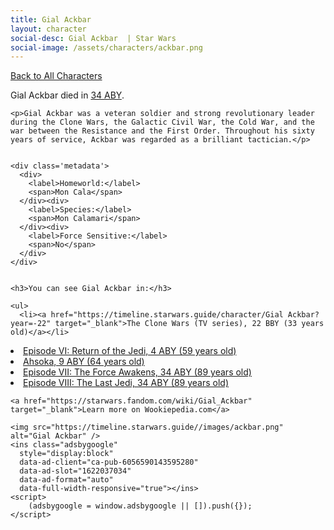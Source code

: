 ```yaml
---
title: Gial Ackbar
layout: character
social-desc: Gial Ackbar  | Star Wars
social-image: /assets/characters/ackbar.png
---
```

<a href="/character" class="smaller">Back to All Characters</a>

<div class="character-profile container">
  <div class="col-10">
    <p>
    Gial Ackbar         died in <a href="https://timeline.starwars.guide/character/Gial Ackbar?year=34" target="_blank">34 ABY</a>.    
    </p>

    <p>Gial Ackbar was a veteran soldier and strong revolutionary leader during the Clone Wars, the Galactic Civil War, the Cold War, and the war between the Resistance and the First Order. Throughout his sixty years of service, Ackbar was regarded as a brilliant tactician.</p>


    <div class='metadata'>
      <div>
        <label>Homeworld:</label>
        <span>Mon Cala</span>
      </div><div>
        <label>Species:</label>
        <span>Mon Calamari</span>
      </div><div>
        <label>Force Sensitive:</label>
        <span>No</span>
      </div>
    </div>


    <h3>You can see Gial Ackbar in:</h3>

    <ul>
      <li><a href="https://timeline.starwars.guide/character/Gial Ackbar?year=-22" target="_blank">The Clone Wars (TV series), 22 BBY (33 years old)</a></li>
  <li><a href="https://timeline.starwars.guide/character/Gial Ackbar?year=4" target="_blank">Episode VI: Return of the Jedi, 4 ABY (59 years old)</a></li>
  <li><a href="https://timeline.starwars.guide/character/Gial Ackbar?year=9" target="_blank">Ahsoka, 9 ABY (64 years old)</a></li>
  <li><a href="https://timeline.starwars.guide/character/Gial Ackbar?year=34" target="_blank">Episode VII: The Force Awakens, 34 ABY (89 years old)</a></li>
  <li><a href="https://timeline.starwars.guide/character/Gial Ackbar?year=34" target="_blank">Episode VIII: The Last Jedi, 34 ABY (89 years old)</a></li>
    </ul>

    <a href="https://starwars.fandom.com/wiki/Gial_Ackbar" target="_blank">Learn more on Wookiepedia.com</a>
  </div>
  <div class="character_image col-2">
    
    <img src="https://timeline.starwars.guide//images/ackbar.png" alt="Gial Ackbar" />
    <ins class="adsbygoogle"
      style="display:block"
      data-ad-client="ca-pub-6056590143595280"
      data-ad-slot="1622037034"
      data-ad-format="auto"
      data-full-width-responsive="true"></ins>
    <script>
        (adsbygoogle = window.adsbygoogle || []).push({});
    </script>
  </div>
</div>
